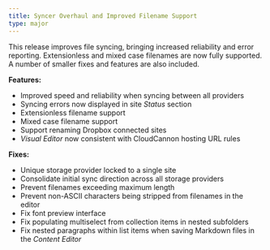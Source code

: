 ```yaml
---
title: Syncer Overhaul and Improved Filename Support
type: major
---
```



This release improves file syncing, bringing increased reliability and error reporting. Extensionless and mixed case filenames are now fully supported. A number of smaller fixes and features are also included.

**Features:**

* Improved speed and reliability when syncing between all providers
* Syncing errors now displayed in site *Status* section
* Extensionless filename support
* Mixed case filename support
* Support renaming Dropbox connected sites
* *Visual Editor* now consistent with CloudCannon hosting URL rules

**Fixes:**

* Unique storage provider locked to a single site
* Consolidate initial sync direction across all storage providers
* Prevent filenames exceeding maximum length
* Prevent non-ASCII characters being stripped from filenames in the editor
* Fix font preview interface
* Fix populating multiselect from collection items in nested subfolders
* Fix nested paragraphs within list items when saving Markdown files in the *Content Editor*